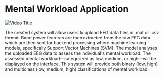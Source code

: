# Mental Workload Application

[![Video Title](https://img.youtube.com/vi/HIo_-l6RAGM/maxresdefault.jpg)](https://www.youtube.com/watch?v=HIo_-l6RAGM)

The created system will allow users to upload EEG data files in .mat or .csv format. Band power features are then extracted from the raw EEG data which are then sent for backend processing where machine learning models, specifically Support Vector Machines (SVM). The model analyses the uploaded EEG data to assess the individual's mental workload. The assessed mental workload—categorized as low, medium, or high—will be displayed on the interface. This system will provide both binary (low, high) and multiclass (low, medium, high) classifications of mental workload. 
